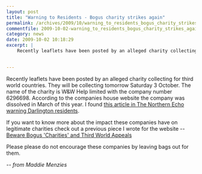 ```yaml
---
layout: post
title: "Warning to Residents - Bogus charity strikes again"
permalink: /archives/2009/10/warning_to_residents_bogus_charity_strikes_again.html
commentfile: 2009-10-02-warning_to_residents_bogus_charity_strikes_again
category: news
date: 2009-10-02 10:18:29
excerpt: |
    Recently leaflets have been posted by an alleged charity collecting for third world countries.  They will be collecting tomorrow Saturday 3 October.  The name of the charity is W&W Help limited with the company number 6296698.  According to the companies house website the company was dissolved in March of this year.  I found <a href="http://www.thenorthernecho.co.uk/news/4227023.Warning_over_clothing_collection_company/">this article in The Northern Echo warning Darlington residents</a>
    

---
```


Recently leaflets have been posted by an alleged charity collecting for third world countries. They will be collecting tomorrow Saturday 3 October. The name of the charity is W&W Help limited with the company number 6296698. According to the companies house website the company was dissolved in March of this year. I found [this article in The Northern Echo warning Darlington residents](http://www.thenorthernecho.co.uk/news/4227023.Warning_over_clothing_collection_company/).

If you want to know more about the impact these companies have on legitimate charities check out a previous piece I wrote for the website -- [Beware Bogus 'Charities' and Third World Appeals](/archives/2006/11/beware_bogus_ch.html)

Please please do not encourage these companies by leaving bags out for them.

<cite>-- from Maddie Menzies</cite>
